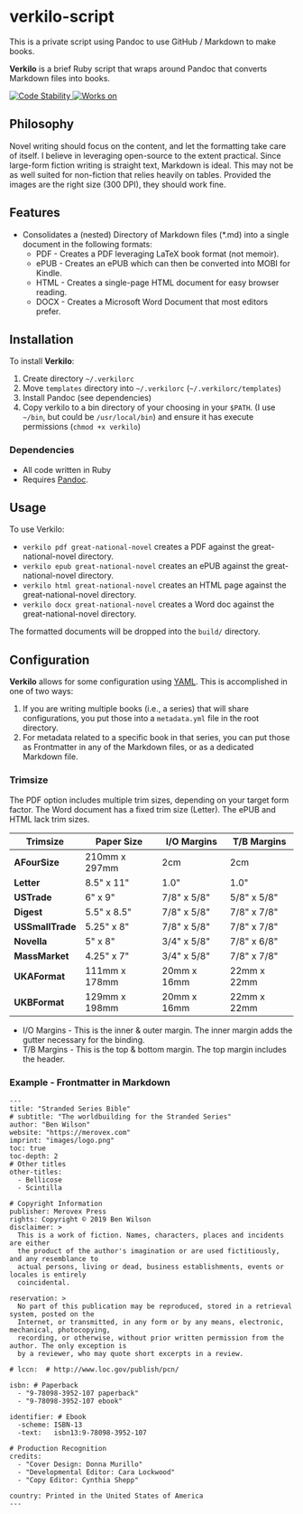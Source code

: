 # verkilo-script

This is a private script using Pandoc to use GitHub / Markdown to make books.

**Verkilo** is a brief Ruby script that wraps around Pandoc that converts Markdown files into books.

<!-- Stability -->
<a href="https://nodejs.org/api/documentation.html#documentation_stability_index">
  <img src="https://img.shields.io/badge/stability-stable-green.svg"
    alt="Code Stability" />
</a>

<!-- Platforms -->
<a href="#">
  <img src="https://img.shields.io/badge/platform-macOSx-orange.svg"
    alt="Works on" />
</a>

## Philosophy

Novel writing should focus on the content, and let the formatting take care of itself. I believe in leveraging open-source to the extent practical. Since large-form fiction writing is straight text, Markdown is ideal. This may not be as well suited for non-fiction that relies heavily on tables. Provided the images are the right size (300 DPI), they should work fine.

## Features

* Consolidates a (nested) Directory of Markdown files (*.md) into a single document in the following formats:
  - PDF - Creates a PDF leveraging LaTeX book format (not memoir).
  - ePUB - Creates an ePUB which can then be converted into MOBI for Kindle.
  - HTML - Creates a single-page HTML document for easy browser reading.
  - DOCX - Creates a Microsoft Word Document that most editors prefer.

## Installation

To install **Verkilo**:

1. Create directory `~/.verkilorc`
2. Move `templates` directory into `~/.verkilorc` (`~/.verkilorc/templates`)
3. Install Pandoc (see dependencies)
4. Copy verkilo to a bin directory of your choosing in your `$PATH`. (I use `~/bin`, but could be `/usr/local/bin`) and ensure it has execute permissions (`chmod +x verkilo`)

### Dependencies

* All code written in Ruby
* Requires [Pandoc](https://pandoc.org/).

## Usage

To use Verkilo:
* `verkilo pdf great-national-novel`  creates a PDF against the great-national-novel directory.
* `verkilo epub great-national-novel`  creates an ePUB against the great-national-novel directory.
* `verkilo html great-national-novel`  creates an HTML page against the great-national-novel directory.
* `verkilo docx great-national-novel`  creates a Word doc against the great-national-novel directory.

The formatted documents will be dropped into the `build/` directory.

## Configuration

**Verkilo** allows for some configuration using [YAML](https://yaml.org/). This is accomplished in one of two ways:

1. If you are writing multiple books (i.e., a series) that will share configurations, you put those into a `metadata.yml` file in the root directory.
2. For metadata related to a specific book in that series, you can put those as Frontmatter in any of the Markdown files, or as a dedicated Markdown file.

### Trimsize

The PDF option includes multiple trim sizes, depending on your target form factor. The Word document has a fixed trim size (Letter). The ePUB and HTML lack trim sizes.

|   Trimsize       |  Paper Size   |  I/O Margins  | T/B Margins |
|        ---       |      ---      |      ---      |     ---     |
| **AFourSize**    | 210mm x 297mm |          2cm  |        2cm  |
| **Letter**       |  8.5" x 11"   |          1.0" |       1.0"  |
| **USTrade**      |    6" x 9"    |   7/8" x 5/8" | 5/8" x 5/8" |
| **Digest**       |  5.5" x 8.5"  |   7/8" x 5/8" | 7/8" x 7/8" |
| **USSmallTrade** | 5.25" x 8"    |   7/8" x 5/8" | 7/8" x 7/8" |
| **Novella**      |    5" x 8"    |   3/4" x 5/8" | 7/8" x 6/8" |
| **MassMarket**   | 4.25" x 7"    |   3/4" x 5/8" | 7/8" x 7/8" |
| **UKAFormat**    | 111mm x 178mm |   20mm x 16mm | 22mm x 22mm |
| **UKBFormat**    | 129mm x 198mm |   20mm x 16mm | 22mm x 22mm |

* I/O Margins - This is the inner & outer margin. The inner margin adds the gutter necessary for the binding.
* T/B Margins - This is the top & bottom margin. The top margin includes the header.

### Example - Frontmatter in Markdown

```
---
title: "Stranded Series Bible"
# subtitle: "The worldbuilding for the Stranded Series"
author: "Ben Wilson"
website: "https://merovex.com"
imprint: "images/logo.png"
toc: true
toc-depth: 2
# Other titles
other-titles:
  - Bellicose
  - Scintilla

# Copyright Information
publisher: Merovex Press
rights: Copyright © 2019 Ben Wilson
disclaimer: >
  This is a work of fiction. Names, characters, places and incidents are either
  the product of the author's imagination or are used fictitiously, and any resemblance to
  actual persons, living or dead, business establishments, events or locales is entirely
  coincidental.

reservation: >
  No part of this publication may be reproduced, stored in a retrieval system, posted on the
  Internet, or transmitted, in any form or by any means, electronic, mechanical, photocopying,
  recording, or otherwise, without prior written permission from the author. The only exception is
  by a reviewer, who may quote short excerpts in a review.

# lccn:  # http://www.loc.gov/publish/pcn/

isbn: # Paperback
  - "9-78098-3952-107 paperback"
  - "9-78098-3952-107 ebook"

identifier: # Ebook
  -scheme: ISBN-13
  -text:   isbn13:9-78098-3952-107

# Production Recognition
credits:
  - "Cover Design: Donna Murillo"
  - "Developmental Editor: Cara Lockwood"
  - "Copy Editor: Cynthia Shepp"

country: Printed in the United States of America
---
```
